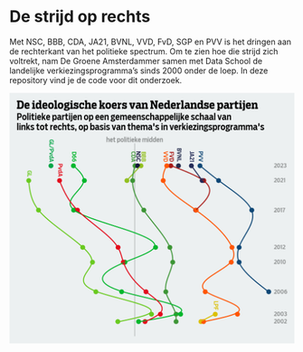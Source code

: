 # De strijd op rechts

Met NSC, BBB, CDA, JA21, BVNL, VVD, FvD, SGP en PVV is het dringen aan de rechterkant van het politieke spectrum. Om te zien hoe die strijd zich voltrekt, nam De Groene Amsterdammer samen met Data School de landelijke verkiezingsprogramma’s sinds 2000 onder de loep. In deze repository vind je de code voor dit onderzoek.

<picture>
  <img src="figures/1.png">
</picture>



